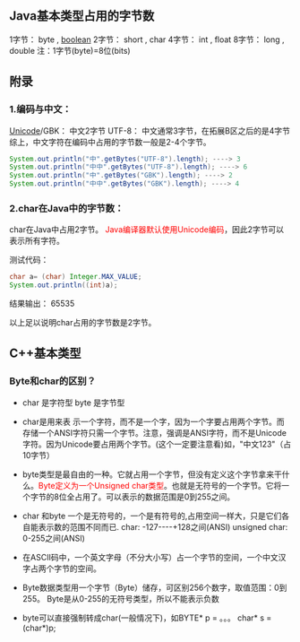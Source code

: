 ## Java基本类型占用的字节数

1字节： byte , [boolean](https://so.csdn.net/so/search?q=boolean&spm=1001.2101.3001.7020)
2字节： short , char
4字节： int , float
8字节： long , double
注：1字节(byte)=8位(bits)



## 附录

### 1.编码与中文：

[Unicode](https://so.csdn.net/so/search?q=Unicode&spm=1001.2101.3001.7020)/GBK： 中文2字节
UTF-8： 中文通常3字节，在拓展B区之后的是4字节
综上，中文字符在编码中占用的字节数一般是2-4个字节。

 ```java
 System.out.println("中".getBytes("UTF-8").length); ----> 3
 System.out.println("中中".getBytes("UTF-8").length); ----> 6
 System.out.println("中".getBytes("GBK").length); ----> 2
 System.out.println("中中".getBytes("GBK").length); ----> 4
 ```

 

### 2.char在Java中的字节数：

char在Java中占用2字节。
<font color="red">Java编译器默认使用Unicode编码</font>，因此2字节可以表示所有字符。

测试代码：

```java
char a= (char) Integer.MAX_VALUE;
System.out.println((int)a);
```

结果输出：
65535

以上足以说明char占用的字节数是2字节。



## C++基本类型

### Byte和char的区别？

* char 是字符型
 byte 是字节型

* char是用来表 示一个字符，而不是一个字，因为一个字要占用两个字节。而存储一个ANSI字符只需一个字节。注意，强调是ANSI字符，而不是Unicode字符。因为Unicode要占用两个字节。(这个一定要注意看)如，"中文123"（占10字节）

* byte类型是最自由的一种。它就占用一个字节，但没有定义这个字节拿来干什么。<font color="red">Byte定义为一个Unsigned char类型</font>。也就是无符号的一个字节。它将一个字节的8位全占用了。可以表示的数据范围是0到255之间。

* char 和byte 一个是无符号的，一个是有符号的,占用空间一样大，只是它们各自能表示数的范围不同而已.
 char: -127----+128之间(ANSI)
 unsigned char: 0-255之间(ANSI)

* 在ASCII码中，一个英文字母（不分大小写）占一个字节的空间，一个中文汉字占两个字节的空间。

* Byte数据类型用一个字节（Byte）储存，可区别256个数字，取值范围：0到255。 Byte是从0-255的无符号类型，所以不能表示负数

* byte可以直接强制转成char(一般情况下)，如BYTE* p = 。。。
   char* s = (char*)p;

